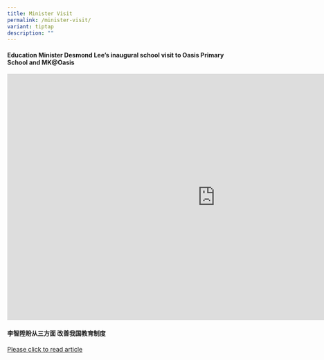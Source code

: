 ```yaml
---
title: Minister Visit
permalink: /minister-visit/
variant: tiptap
description: ""
---
```

<h4><strong>Education Minister Desmond Lee’s inaugural school visit to Oasis Primary School and MK@Oasis</strong></h4>
<div class="iframe-wrapper">
<iframe height="569" width="960" allowfullscreen="true" frameborder="0" src="https://docs.google.com/presentation/d/e/2PACX-1vRBNssgOJDqnqu9O7RGe5t8hJz8u40N_EFnec2xdhAeH9_sKYYgrOKQwwJ88vntQGJPzEMWGZKKvc0O/pubembed?start=true&amp;loop=true&amp;delayms=3000"></iframe>
</div>
<h4><strong>李智陞盼从三方面 改善我国教育制度</strong></h4>
<p><a href="https://www.8world.com/singapore/desmond-lees-first-school-visit-as-minister-of-education-2840181" rel="noopener nofollow" target="_blank">Please click to read article</a>
</p>